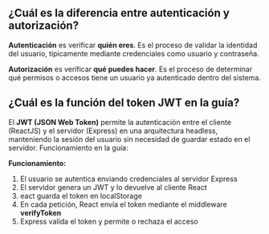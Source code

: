 ## ¿Cuál es la diferencia entre autenticación y autorización?

**Autenticación** es verificar **quién eres**. Es el proceso de validar la identidad del usuario, típicamente mediante credenciales como usuario y contraseña.

**Autorización** es verificar **qué puedes hacer**. Es el proceso de determinar qué permisos o accesos tiene un usuario ya autenticado dentro del sistema.
## ¿Cuál es la función del token JWT en la guía?

El **JWT (JSON Web Token)** permite la autenticación entre el cliente (ReactJS) y el servidor (Express) en una arquitectura headless, manteniendo la sesión del usuario sin necesidad de guardar estado en el servidor.
Funcionamiento en la guía:

**Funcionamiento:**

1. El usuario se autentica enviando credenciales al servidor Express
2. El servidor genera un JWT y lo devuelve al cliente React
3. eact guarda el token en localStorage
4. En cada petición, React envía el token mediante el middleware **verifyToken**
5. Express valida el token y permite o rechaza el acceso
